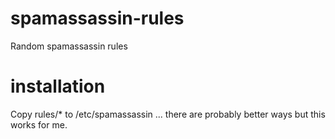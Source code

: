 # spamassassin-rules
Random spamassassin rules

# installation

Copy rules/* to /etc/spamassassin ... there are probably better ways but this works for me.


